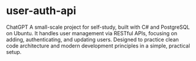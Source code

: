 # user-auth-api
ChatGPT  A small-scale project for self-study, built with C# and PostgreSQL on Ubuntu. It handles user management via RESTful APIs, focusing on adding, authenticating, and updating users. Designed to practice clean code architecture and modern development principles in a simple, practical setup.
